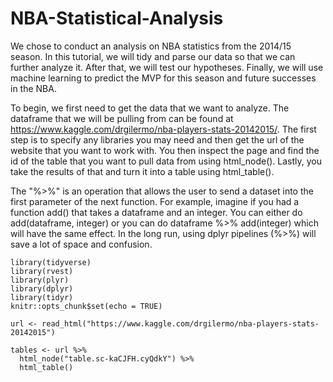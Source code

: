 # NBA-Statistical-Analysis


We chose to conduct an analysis on NBA statistics from the 2014/15 season. In this tutorial, we will tidy and parse our data so that we can further analyze it. After that, we will test our hypotheses. Finally, we will use machine learning to predict the MVP for this season and future successes in the NBA. 

To begin, we first need to get the data that we want to analyze. The dataframe that we will be pulling from can be found at https://www.kaggle.com/drgilermo/nba-players-stats-20142015/. The first step is to specify any libraries you may need and then get the url of the website that you want to work with. You then inspect the page and find the id of the table that you want to pull data from using html_node(). Lastly, you take the results of that and turn it into a table using html_table(). 

The "%>%" is an operation that allows the user to send a dataset into the first parameter of the next function. For example, imagine if you had a function add() that takes a dataframe and an integer. You can either do add(dataframe, integer) or you can do dataframe %>% add(integer) which will have the same effect. In the long run, using dplyr pipelines (%>%) will save a lot of space and confusion. 

```{r setup, include=FALSE}
library(tidyverse)
library(rvest)
library(plyr)
library(dplyr)
library(tidyr)
knitr::opts_chunk$set(echo = TRUE)

url <- read_html("https://www.kaggle.com/drgilermo/nba-players-stats-20142015")

tables <- url %>%
  html_node("table.sc-kaCJFH.cyQdkY") %>%
  html_table()
```
